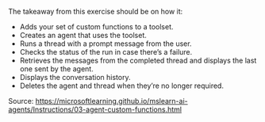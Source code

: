 The takeaway from this exercise should be on how it:
* Adds your set of custom functions to a toolset.
* Creates an agent that uses the toolset.
* Runs a thread with a prompt message from the user.
* Checks the status of the run in case there’s a failure.
* Retrieves the messages from the completed thread and displays the last one sent by the agent.
* Displays the conversation history.
* Deletes the agent and thread when they’re no longer required.

Source: https://microsoftlearning.github.io/mslearn-ai-agents/Instructions/03-agent-custom-functions.html
